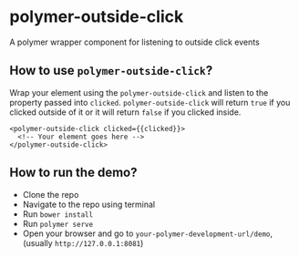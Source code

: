 # polymer-outside-click
A polymer wrapper component for listening to outside click events

## How to use ```polymer-outside-click```?
Wrap your element using the ```polymer-outside-click``` and listen to the property passed into ```clicked```. ```polymer-outside-click``` will return ```true``` if you clicked outside of it or it will return ```false``` if you clicked inside.

```
<polymer-outside-click clicked={{clicked}}>
  <!-- Your element goes here -->
</polymer-outside-click>
```

## How to run the demo?
- Clone the repo
- Navigate to the repo using terminal
- Run ```bower install```
- Run ```polymer serve```
- Open your browser and go to ```your-polymer-development-url/demo```, (usually ```http://127.0.0.1:8081```)
